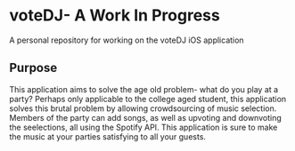 # voteDJ- A Work In Progress

A personal repository for working on the voteDJ iOS application

## Purpose

This application aims to solve the age old problem- what do you play at a party? Perhaps only applicable to the college aged student, this application solves this brutal problem by allowing crowdsourcing of music selection. Members of the party can add songs, as well as upvoting and downvoting the seelections, all using the Spotify API. This application is sure to make the music at your parties satisfying to all your guests.
